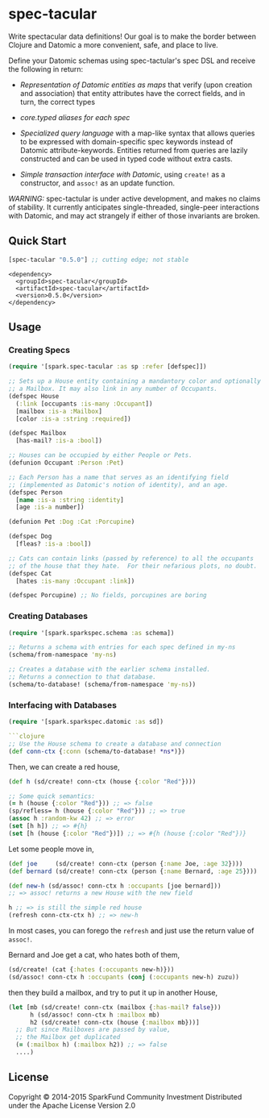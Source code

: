 # spec-tacular

Write spectacular data definitions!  Our goal is to make the border
between Clojure and Datomic a more convenient, safe, and place to live.

Define your Datomic schemas using spec-tactular's spec DSL and receive
the following in return:

* *Representation of Datomic entities as maps* that verify (upon
   creation and association) that entity attributes have the correct
   fields, and in turn, the correct types
   
* *core.typed aliases for each spec*

* *Specialized query language* with a map-like syntax that allows
   queries to be expressed with domain-specific spec keywords instead
   of Datomic attribute-keywords.  Entities returned from queries are
   lazily constructed and can be used in typed code without extra
   casts.

* *Simple transaction interface with Datomic*, using `create!` as a
   constructor, and `assoc!` as an update function.

*WARNING:* spec-tactular is under active development, and makes no
 claims of stability.  It currently anticipates single-threaded,
 single-peer interactions with Datomic, and may act strangely if
 either of those invariants are broken.

## Quick Start

```clojure
[spec-tacular "0.5.0"] ;; cutting edge; not stable
```

```maven
<dependency>
  <groupId>spec-tacular</groupId>
  <artifactId>spec-tacular</artifactId>
  <version>0.5.0</version>
</dependency>
```

## Usage

### Creating Specs

```clojure
(require '[spark.spec-tacular :as sp :refer [defspec]])

;; Sets up a House entity containing a mandantory color and optionally
;; a Mailbox. It may also link in any number of Occupants.
(defspec House
  (:link [occupants :is-many :Occupant])
  [mailbox :is-a :Mailbox]               
  [color :is-a :string :required])       

(defspec Mailbox
  [has-mail? :is-a :bool])

;; Houses can be occupied by either People or Pets.
(defunion Occupant :Person :Pet)

;; Each Person has a name that serves as an identifying field
;; (implemented as Datomic's notion of identity), and an age.
(defspec Person
  [name :is-a :string :identity]
  [age :is-a number])

(defunion Pet :Dog :Cat :Porcupine)

(defspec Dog
  [fleas? :is-a :bool])

;; Cats can contain links (passed by reference) to all the occupants
;; of the house that they hate.  For their nefarious plots, no doubt.
(defspec Cat
  [hates :is-many :Occupant :link])

(defspec Porcupine) ;; No fields, porcupines are boring
```

### Creating Databases
```clojure
(require '[spark.sparkspec.schema :as schema])

;; Returns a schema with entries for each spec defined in my-ns
(schema/from-namespace 'my-ns)

;; Creates a database with the earlier schema installed.
;; Returns a connection to that database.
(schema/to-database! (schema/from-namespace 'my-ns))
```

### Interfacing with Databases
```clojure
(require '[spark.sparkspec.datomic :as sd])

```clojure
;; Use the House schema to create a database and connection
(def conn-ctx {:conn (schema/to-database! *ns*)})
```

Then, we can create a red house,
```clojure
(def h (sd/create! conn-ctx (house {:color "Red"})))

;; Some quick semantics:
(= h (house {:color "Red"})) ;; => false
(sp/refless= h (house {:color "Red"})) ;; => true
(assoc h :random-kw 42) ;; => error
(set [h h]) ;; => #{h}
(set [h (house {:color "Red"})]) ;; => #{h (house {:color "Red"})}
```

Let some people move in,
```clojure
(def joe     (sd/create! conn-ctx (person {:name Joe, :age 32})))
(def bernard (sd/create! conn-ctx (person {:name Bernard, :age 25})))

(def new-h (sd/assoc! conn-ctx h :occupants [joe bernard]))
;; => assoc! returns a new House with the new field

h ;; => is still the simple red house
(refresh conn-ctx-ctx h) ;; => new-h
```

In most cases, you can forego the `refresh` and just use the return
value of `assoc!`.

Bernard and Joe get a cat, who hates both of them,
```clojure
(sd/create! (cat {:hates (:occupants new-h)}))
(sd/assoc! conn-ctx h :occupants (conj (:occupants new-h) zuzu))
```
then they build a mailbox, and try to put it up in another House,
```clojure
(let [mb (sd/create! conn-ctx (mailbox {:has-mail? false}))
      h (sd/assoc! conn-ctx h :mailbox mb)
      h2 (sd/create! conn-ctx (house {:mailbox mb}))]
  ;; But since Mailboxes are passed by value,
  ;; the Mailbox get duplicated
  (= (:mailbox h) (:mailbox h2)) ;; => false
  ....)
````

## License

Copyright © 2014-2015 SparkFund Community Investment
Distributed under the Apache License Version 2.0
